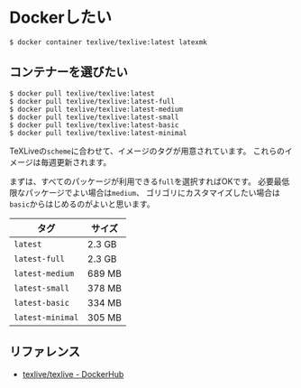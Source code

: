 # Dockerしたい

```console
$ docker container texlive/texlive:latest latexmk
```

## コンテナーを選びたい

```console
$ docker pull texlive/texlive:latest
$ docker pull texlive/texlive:latest-full
$ docker pull texlive/texlive:latest-medium
$ docker pull texlive/texlive:latest-small
$ docker pull texlive/texlive:latest-basic
$ docker pull texlive/texlive:latest-minimal
```

TeXLiveの`scheme`に合わせて、イメージのタグが用意されています。
これらのイメージは毎週更新されます。

まずは、すべてのパッケージが利用できる`full`を選択すればOKです。
必要最低限なパッケージでよい場合は`medium`、
ゴリゴリにカスタマイズしたい場合は`basic`からはじめるのがよいと思います。

| タグ | サイズ |
|---|---|
| `latest` | 2.3 GB |
| `latest-full` | 2.3 GB |
| `latest-medium` | 689 MB |
| `latest-small` | 378 MB |
| `latest-basic` | 334 MB |
| `latest-minimal` | 305 MB |

## リファレンス

- [texlive/texlive - DockerHub](https://hub.docker.com/r/texlive/texlive)
